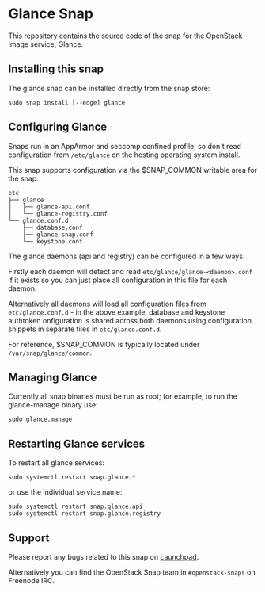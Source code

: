 # Glance Snap

This repository contains the source code of the snap for the OpenStack Image
service, Glance.

## Installing this snap

The glance snap can be installed directly from the snap store:

    sudo snap install [--edge] glance

## Configuring Glance

Snaps run in an AppArmor and seccomp confined profile, so don't read
configuration from `/etc/glance` on the hosting operating system install.

This snap supports configuration via the $SNAP\_COMMON writable area for the
snap:

    etc
    ├── glance
    │   ├── glance-api.conf
    │   └── glance-registry.conf
    └── glance.conf.d
        ├── database.conf
        ├── glance-snap.conf
        └── keystone.conf

The glance daemons (api and registry) can be configured in a few ways.

Firstly each daemon will detect and read `etc/glance/glance-<daemon>.conf`
if it exists so you can just place all configuration in this file for each
daemon.

Alternatively all daemons will load all configuration files from
`etc/glance.conf.d` - in the above example, database and keystone authtoken
onfiguration is shared across both daemons using configuration snippets in
separate files in `etc/glance.conf.d`.

For reference, $SNAP\_COMMON is typically located under
`/var/snap/glance/common`.

## Managing Glance

Currently all snap binaries must be run as root; for example, to run the
glance-manage binary use:

    sudo glance.manage

## Restarting Glance services

To restart all glance services:

    sudo systemctl restart snap.glance.*

or use the individual service name:

    sudo systemctl restart snap.glance.api
    sudo systemctl restart snap.glance.registry

## Support

Please report any bugs related to this snap on
[Launchpad](https://bugs.launchpad.net/snap-glance/+filebug).

Alternatively you can find the OpenStack Snap team in `#openstack-snaps`
on Freenode IRC.
